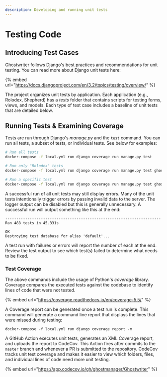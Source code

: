 ```yaml
---
description: Developing and running unit tests
---
```


# Testing Code

## Introducing Test Cases

Ghostwriter follows Django's best practices and recommendations for unit testing. You can read more about Django unit tests here:

{% embed url="https://docs.djangoproject.com/en/3.2/topics/testing/overview/" %}

The project organizes unit tests by application. Each application \(e.g., Rolodex, Shepherd\) has a _tests_ folder that contains scripts for testing forms, views, and models. Each type of test case includes a baseline of unit tests that are detailed below.

## Running Tests & Examining Coverage

Tests are run through Django's _manage.py_ and the `test` command. You can run all tests, a subset of tests, or individual tests. See below for examples:

```bash
# Run all tests
docker-compose -f local.yml run django coverage run manage.py test

# Run only "Rolodex" tests
docker-compose -f local.yml run django coverage run manage.py test ghostwriter.rolodex.tests

# Run a specific test
docker-compose -f local.yml run django coverage run manage.py test ghostwriter.rolodex.tests.test_models.ClientModelTests
```

A successful run of all unit tests may still display errors. Many of the unit tests intentionally trigger errors by passing invalid data to the server. The logger output can be disabled but this is generally unnecessary. A successful run will output something like this at the end:

```text
----------------------------------------------------------------------
Ran 488 tests in 45.331s

OK
Destroying test database for alias 'default'...
```

A test run with failures or errors will report the number of each at the end. Review the test output to see which test\(s\) failed to determine what needs to be fixed.

### Test Coverage

The above commands include the usage of Python's _coverage_ library. Coverage compares the executed tests against the codebase to identify lines of code that were not tested.

{% embed url="https://coverage.readthedocs.io/en/coverage-5.5/" %}

A Coverage report can be generated once a test run is complete. This command will generate a command line report that displays the lines that were missed during testing:

`docker-compose -f local.yml run django coverage report -m`

A GitHub Action executes unit tests, generates an XML Coverage report, and uploads the report to CodeCov. This Action fires after commits to the `master` branch and whenever a PR is submitted to the repository. CodeCov tracks unit test coverage and makes it easier to view which folders, files, and individual lines of code need more unit testing.

{% embed url="https://app.codecov.io/gh/ghostmanager/Ghostwriter" %}







